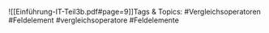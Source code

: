 
![[Einführung-IT-Teil3b.pdf#page=9]]Tags & Topics:
   #Vergleichsoperatoren
   #Feldelement
   #vergleichsoperatore
   #Feldelemente